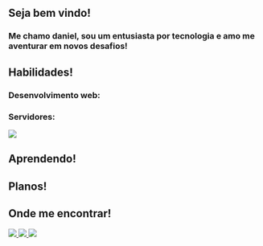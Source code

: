 <link rel="stylesheet" href="https://cdn.jsdelivr.net/gh/devicons/devicon@v2.15.1/devicon.min.css">


<div>
  <h2> Seja bem vindo! </h2>
  <h3> Me chamo daniel, sou um entusiasta por tecnologia e amo me aventurar em novos desafios! </h3>
</div>

<div>
  <h2> Habilidades! </h2>
  <h3>  Desenvolvimento web:  </h3>

  
  <h3>  Servidores:  </h3>
  <img src="https://cdn.jsdelivr.net/gh/devicons/devicon/icons/bash/bash-original.svg" />
</div>

<div>
  <h2> Aprendendo! </h2>
</div>

<div>
  <h2> Planos! </h2>
</div>

<div>
  <h2> Onde me encontrar! </h2>
  <a 
    href="https://instagram.com/seu-usuário-instagram-aqui" 
    target="_blank">
    <img 
    loading="lazy" 
    src="https://img.shields.io/badge/-Instagram-%23E4405F?style=for-the-badge&logo=instagram&logoColor=white" 
    target="_blank">
  </a>
  <a 
    href = "mailto:contato@seu-usuário-aqui">
    <img 
    loading="lazy" 
    src="https://img.shields.io/badge/Gmail-D14836?style=for-the-badge&logo=gmail&logoColor=white" 
    target="_blank">
  </a>
  <a 
    href="https://www.linkedin.com/in/seu-usuário-linkedln-aqui" 
    target="_blank">
    <img loading="lazy" src="https://img.shields.io/badge/-LinkedIn-%230077B5?style=for-the-badge&logo=linkedin&logoColor=white" target="_blank">
  </a>
</div>

<!--
**DanielManfrini/DanielManfrini** is a ✨ _special_ ✨ repository because its `README.md` (this file) appears on your GitHub profile.
-->
